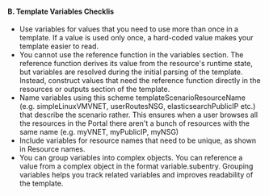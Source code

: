<h4><b>B. Template Variables Checklis</b></h4> 
<ul>
<li>Use variables for values that you need to use more than once in a template. If a value is used only once, a hard-coded value makes your template easier to read.</li>
<li> You cannot use the reference function in the variables section. The reference function derives its value from the resource's runtime state, but variables are resolved during the initial parsing of the template. Instead, construct values that need the reference function directly in the resources or outputs section of the template.  </li>
<li>Name variables using this scheme templateScenarioResourceName (e.g. simpleLinuxVMVNET, userRoutesNSG, elasticsearchPublicIP etc.) that describe the scenario rather. This ensures when a user browses all the resources in the Portal there aren't a bunch of resources with the same name (e.g. myVNET, myPublicIP, myNSG)  </li>
<li>Include variables for resource names that need to be unique, as shown in Resource names.</li>
<li>You can group variables into complex objects. You can reference a value from a complex object in the format variable.subentry. Grouping variables helps you track related variables and improves readability of the template.
  </p>
</li>
</ul>

